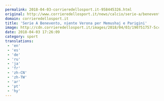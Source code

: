 ```yaml
---
permalink: 2018-04-03-corrieredellosport.it-958445326.html
original: http://www.corrieredellosport.it/news/calcio/serie-a/benevento/2018/04/03-40890217/serie_a_benevento_niente_verona_per_memushaj_e_parigini/
domain: corrieredellosport.it
title: 'Serie A Benevento, niente Verona per Memushaj e Parigini'
image: http://cdn.corrieredellosport.it/images/2018/04/03/190751757-5ccfe274-1c6a-4e83-b08c-f50ce4db28da.jpg
date: 2018-04-03 17:26:09
category: sport
translations: 
 - 'en'
 - 'es'
 - 'de'
 - 'ru'
 - 'ja'
 - 'fr'
 - 'zh-CN'
 - 'zh-TW'
 - 'ar'
 - 'pt'
 - 'hy'
---
```


